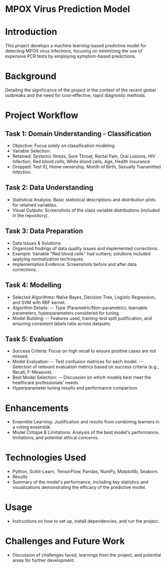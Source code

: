 # MPOX Virus Prediction Model
# Introduction
This project develops a machine learning-based predictive model for detecting MPOX virus infections, focusing on minimizing the use of expensive PCR tests by employing symptom-based predictions.
# Background
Detailing the significance of the project in the context of the recent global outbreaks and the need for cost-effective, rapid diagnostic methods.

# Project Workflow
## Task 1: Domain Understanding - Classification
- Objective: Focus solely on classification modeling.
- Variable Selection:
- Retained: Systemic Illness, Sore Throat, Rectal Pain, Oral Lesions, HIV Infection, Red blood cells, White blood cells, Age, Health Insurance.
- Dropped: Test ID, Home ownership, Month of Birth, Sexually Transmitted Infection.
## Task 2: Data Understanding
- Statistical Analysis: Basic statistical descriptions and distribution plots for retained variables.
- Visual Outputs: Screenshots of the class variable distributions (included in the repository).
## Task 3: Data Preparation
- Data Issues & Solutions:
- Organized findings of data quality issues and implemented corrections.
- Example: Variable "Red blood cells" had outliers; solutions included applying normalization techniques.
- Implementation Evidence: Screenshots before and after data corrections.
## Task 4: Modelling
- Selected Algorithms: Naïve Bayes, Decision Tree, Logistic Regression, and SVM with RBF kernel.
- Algorithm Details:
-- Type (Parametric/Non-parametric), learnable parameters, hyperparameters considered for tuning.
- Model Building:
-- Features used, training-test split justification, and ensuring consistent labels ratio across datasets.
## Task 5: Evaluation
- Success Criteria: Focus on high recall to ensure positive cases are not missed.
- Model Evaluation:
-- Test confusion matrices for each model.
-- Selection of relevant evaluation metrics based on success criteria (e.g., Recall, F-Measure).
- Best Model Selection:
-- Discussion on which models best meet the healthcare professionals' needs.
- Hyperparameter tuning results and performance comparison.
# Enhancements
- Ensemble Learning: Justification and results from combining learners in a voting ensemble.
- Model Critique & Limitations: Analysis of the best model's performance, limitations, and potential ethical concerns.
# Technologies Used
- Python, Scikit-Learn, TensorFlow, Pandas, NumPy, Matplotlib, Seaborn.
- Results
- Summary of the model's performance, including key statistics and visualizations demonstrating the efficacy of the predictive model.

# Usage
- Instructions on how to set up, install dependencies, and run the project.

# Challenges and Future Work
- Discussion of challenges faced, learnings from the project, and potential areas for further development.
